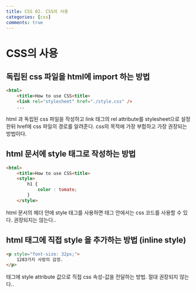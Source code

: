 ```yaml
---
title: CSS 02. CSS의 사용
categories: [css]
comments: true
---
```



# CSS의 사용

## 독립된 css 파일을 html에 import 하는 방법

```html
<html>
    <title>How to use CSS<title>
    <link rel="stylesheet" href="./style.css" />
    ...
```
html 과 독립된 css 파일을 작성하고
link 태그의 rel attribute를 stylesheet으로 설정한뒤
href에 css 파일의 경로를 알려준다.
css의 목적에 가장 부합하고 가장 권장되는 방법이다.


## html 문서에 style 태그로 작성하는 방법

```html
<html>
    <title>How to use CSS<title>
    <style>
        h1 {
            color : tomato;
        }
    </style>
```

html 문서의 헤더 안에 style 태그를 사용하면
태그 안에서는 css 코드를 사용할 수 있다.
권장되지는 않는다..


## html 태그에 직접 style 을 추가하는 방법 (inline style)

```html
<p style="font-size: 32px;">
    1283가지 사랑의 감정.
</p>
```

태그에 style attribute 값으로 직접 css 속성-값을 전달하는 방법.
절대 권장되지 않는다..